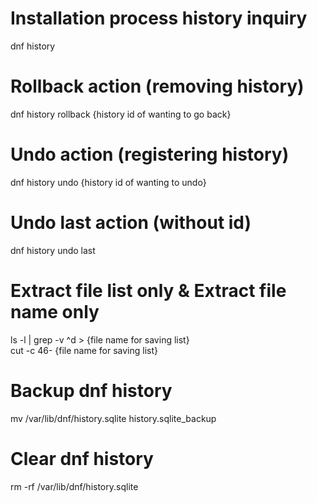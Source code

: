 # Installation process history inquiry  
dnf history

# Rollback action (removing history)
dnf history rollback {history id of wanting to go back}

# Undo action (registering history)
dnf history undo {history id of wanting to undo}

# Undo last action (without id)
dnf history undo last

# Extract file list only & Extract file name only
ls -l | grep -v ^d  > {file name for saving list}  
cut -c 46- {file name for saving list}

# Backup dnf history
mv /var/lib/dnf/history.sqlite history.sqlite_backup

# Clear dnf history
rm -rf /var/lib/dnf/history.sqlite
